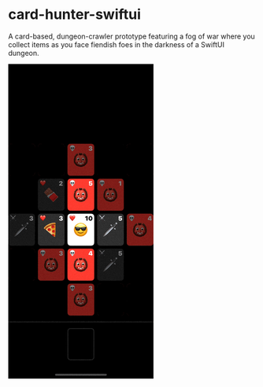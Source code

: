 # card-hunter-swiftui
A card-based, dungeon-crawler prototype featuring a fog of war where you collect items as you face fiendish foes in the darkness of a SwiftUI dungeon.

![Preview](preview/preview.gif)
